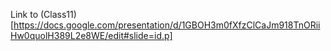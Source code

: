 Link to (Class11)[https://docs.google.com/presentation/d/1GBOH3m0fXfzClCaJm918TnORiiHw0quolH389L2e8WE/edit#slide=id.p]
